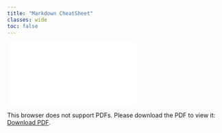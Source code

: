 ```yaml
---
title: "Markdown CheatSheet"
classes: wide
toc: false
---
```


<object data="/assets/files/markdown-cheatsheet.pdf" type="application/pdf" width="700px" height="700px">
    <embed src="/assets/files/markdown-cheatsheet.pdf">
        <p>This browser does not support PDFs. Please download the PDF to view it: <a href="/assets/files/markdown-cheatsheet.pdf">Download PDF</a>.</p>
    </embed>
</object>